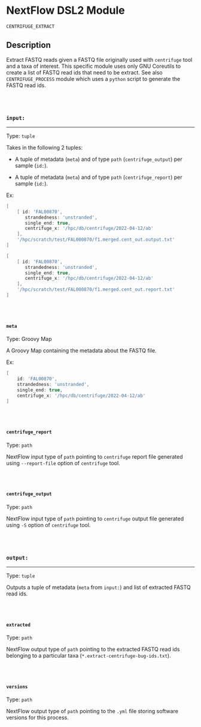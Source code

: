 # NextFlow DSL2 Module

```bash
CENTRIFUGE_EXTRACT
```

## Description

Extract FASTQ reads given a FASTQ file originally used with `centrifuge` tool and a taxa of interest. This specific module uses only GNU Coreutils to create a list of FASTQ read ids that need to be extract. See also `CENTRIFUGE_PROCESS` module which uses a `python` script to generate the FASTQ read ids.

\
&nbsp;

### `input:`

___

Type: `tuple`

Takes in the following 2 tuples:

- A tuple of metadata (`meta`) and of type `path` (`centrifuge_output`) per sample (`id:`).

- A tuple of metadata (`meta`) and of type `path` (`centrifuge_report`) per sample (`id:`).

Ex:

```groovy
[ 
    [ id: 'FAL00870',
       strandedness: 'unstranded',
       single_end: true,
       centrifuge_x: '/hpc/db/centrifuge/2022-04-12/ab'
    ],
    '/hpc/scratch/test/FAL000870/f1.merged.cent_out.output.txt'
]

[ 
    [ id: 'FAL00870',
       strandedness: 'unstranded',
       single_end: true,
       centrifuge_x: '/hpc/db/centrifuge/2022-04-12/ab'
    ],
    '/hpc/scratch/test/FAL000870/f1.merged.cent_out.report.txt'
]
```

\
&nbsp;

#### `meta`

Type: Groovy Map

A Groovy Map containing the metadata about the FASTQ file.

Ex:

```groovy
[ 
    id: 'FAL00870',
    strandedness: 'unstranded',
    single_end: true,
    centrifuge_x: '/hpc/db/centrifuge/2022-04-12/ab'
]
```

\
&nbsp;

#### `centrifuge_report`

Type: `path`

NextFlow input type of `path` pointing to `centrifuge` report file generated using `--report-file` option of `centrifuge` tool.

\
&nbsp;

#### `centrifuge_output`

Type: `path`

NextFlow input type of `path` pointing to `centrifuge` output file generated using `-S` option of `centrifuge` tool.

\
&nbsp;

### `output:`

___

Type: `tuple`

Outputs a tuple of metadata (`meta` from `input:`) and list of extracted FASTQ read ids.

\
&nbsp;

#### `extracted`

Type: `path`

NextFlow output type of `path` pointing to the extracted FASTQ read ids belonging to a particular taxa (`*.extract-centrifuge-bug-ids.txt`).

\
&nbsp;

#### `versions`

Type: `path`

NextFlow output type of `path` pointing to the `.yml` file storing software versions for this process.
